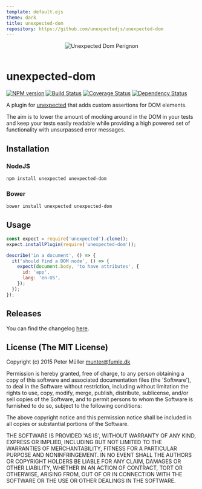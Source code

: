 ```yaml
---
template: default.ejs
theme: dark
title: unexpected-dom
repository: https://github.com/unexpectedjs/unexpected-dom
---
```


<div style="text-align: center; padding-bottom: 16px">
  <img src="https://raw.githubusercontent.com/unexpectedjs/unexpected-dom/master/documentation/unexpectedDom.jpg" alt="Unexpected Dom Perignon">
</div>

# unexpected-dom

[![NPM version](https://badge.fury.io/js/unexpected-dom.svg)](http://badge.fury.io/js/unexpected-dom)
[![Build Status](https://travis-ci.org/unexpectedjs/unexpected-dom.svg?branch=master)](https://travis-ci.org/unexpectedjs/unexpected-dom)
[![Coverage Status](https://img.shields.io/coveralls/unexpectedjs/unexpected-dom.svg?style=flat)](https://coveralls.io/r/unexpectedjs/unexpected-dom?branch=master)
[![Dependency Status](https://david-dm.org/unexpectedjs/unexpected-dom.svg)](https://david-dm.org/unexpectedjs/unexpected-dom)

A plugin for [unexpected](https://unexpectedjs.github.io/) that adds custom assertions for DOM elements.

The aim is to lower the amount of mocking around in the DOM in your tests and keep your tests easily readable while providing a high powered set of functionality with unsurpassed error messages.

## Installation

### NodeJS

```
npm install unexpected unexpected-dom
```

### Bower

```
bower install unexpected unexpected-dom
```

## Usage

<!-- unexpected-markdown evaluate:false -->

```javascript
const expect = require('unexpected').clone();
expect.installPlugin(require('unexpected-dom'));

describe('in a document', () => {
  it('should find a DOM node', () => {
    expect(document.body, 'to have attributes', {
      id: 'app',
      lang: 'en-US',
    });
  });
});
```

## Releases

You can find the changelog [here](https://github.com/unexpectedjs/unexpected/blob/master/CHANGELOG.md).

## License (The MIT License)

Copyright (c) 2015 Peter Müller [munter@fumle.dk](mailto:munter@fumle.dk)

Permission is hereby granted, free of charge, to any person obtaining a copy of this software and associated documentation files (the 'Software'), to deal in the Software without restriction, including without limitation the rights to use, copy, modify, merge, publish, distribute, sublicense, and/or sell copies of the Software, and to permit persons to whom the Software is furnished to do so, subject to the following conditions:

The above copyright notice and this permission notice shall be included in all copies or substantial portions of the Software.

THE SOFTWARE IS PROVIDED 'AS IS', WITHOUT WARRANTY OF ANY KIND, EXPRESS OR IMPLIED, INCLUDING BUT NOT LIMITED TO THE WARRANTIES OF MERCHANTABILITY, FITNESS FOR A PARTICULAR PURPOSE AND NONINFRINGEMENT. IN NO EVENT SHALL THE AUTHORS OR COPYRIGHT HOLDERS BE LIABLE FOR ANY CLAIM, DAMAGES OR OTHER LIABILITY, WHETHER IN AN ACTION OF CONTRACT, TORT OR OTHERWISE, ARISING FROM, OUT OF OR IN CONNECTION WITH THE SOFTWARE OR THE USE OR OTHER DEALINGS IN THE SOFTWARE.
